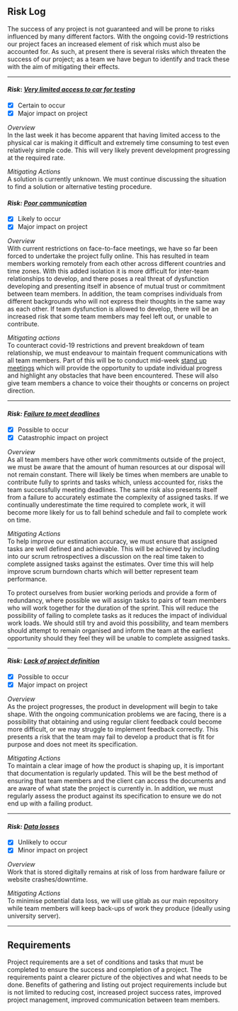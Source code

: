 ## Risk Log

The success of any project is not guaranteed and will be prone to risks influenced by many different factors. With the ongoing covid-19 restrictions our project faces an increased element of risk which must also be accounted for. As such, at present there is several risks which threaten the success of our project; as a team we have begun to identify and track these with the aim of mitigating their effects.

---

#### _Risk_: [_Very limited access to car for testing_](https://cseejira.essex.ac.uk/browse/A293011-105)

- [x] Certain to occur
- [x] Major impact on project

_Overview_  
In the last week it has become apparent that having limited access to the physical car is making it difficult and extremely time consuming to test even relatively simple code.
This will very likely prevent development progressing at the required rate.

_Mitigating Actions_  
A solution is currently unknown. We must continue discussing the situation to find a solution or alternative testing procedure.


#### _Risk:_ [_Poor communication_](https://cseejira.essex.ac.uk/browse/A293011-100) 

- [x] Likely to occur
- [x] Major impact on project

_Overview_  
With current restrictions on face-to-face meetings, we have so far been forced to undertake the project fully online. This has resulted in team members working remotely from each other across different countries and time zones. With this added isolation it is more difficult for inter-team relationships to develop, and there poses a real threat of dysfunction developing and presenting itself in absence of mutual trust or commitment between team members.  In addition, the team comprises individuals from different backgrounds who will not express their thoughts in the same way as each other. If team dysfunction is allowed to develop, there will be an increased risk that some team members may feel left out, or unable to contribute.

_Mitigating actions_  
To counteract covid-19 restrictions and prevent breakdown of team relationship, we must endeavour to maintain frequent communications with all team members. Part of this will be to conduct mid-week [stand up meetings](https://cseejira.essex.ac.uk/browse/A293011-98) which will provide the opportunity to update individual progress and highlight any obstacles that have been encountered. These will also give team members a chance to voice their thoughts or concerns on project direction.

---  
#### _Risk:_ [_Failure to meet deadlines_](https://cseejira.essex.ac.uk/browse/A293011-99) 

- [x] Possible to occur
- [x] Catastrophic impact on project

_Overview_  
As all team members have other work commitments outside of the project, we must be aware that the amount of human resources at our disposal will not remain constant. There will likely be times when members are unable to contribute fully to sprints and tasks which, unless accounted for, risks the team successfully meeting deadlines. The same risk also presents itself from a failure to accurately estimate the complexity of assigned tasks. If we continually underestimate the time required to complete work, it will become more likely for us to fall behind schedule and fail to complete work on time. 

_Mitigating Actions_  
To help improve our estimation accuracy, we must ensure that assigned tasks are well defined and achievable. This will be achieved by including into our scrum retrospectives a discussion on the real time taken to complete assigned tasks against the estimates. Over time this will help improve scrum burndown charts which will better represent team performance.

To protect ourselves from busier working periods and provide a form of redundancy, where possible we will assign tasks to pairs of team members who will work together for the duration of the sprint. This will reduce the possibility of failing to complete tasks as it reduces the impact of individual work loads. We should still try and avoid this possibility, and team members should attempt to remain organised and inform the team at the earliest opportunity should they feel they will be unable to complete assigned tasks.

---

#### _Risk:_ [_Lack of project definition_](https://cseejira.essex.ac.uk/browse/A293011-99) 

- [x] Possible to occur
- [x] Major impact on project

_Overview_  
 As the project progresses, the product in development will begin to take shape. With the ongoing communication problems we are facing, there is a possibility that obtaining and using regular client feedback could become more difficult, or we may struggle to implement feedback correctly. This presents a risk that the team may fail to develop a product that is fit for purpose and does not meet its specification. 

_Mitigating Actions_  
To maintain a clear image of how the product is shaping up, it is important that documentation is regularly updated. This will be the best method of ensuring that team members and the client can access the documents and are aware of what state the project is currently in. In addition, we must regularly assess the product against its specification to ensure we do not end up with a failing product.

---

#### _Risk:_ [_Data losses_](https://cseejira.essex.ac.uk/browse/A293011-102) 

- [x] Unlikely to occur
- [x] Minor impact on project

_Overview_  
Work that is stored digitally remains at risk of loss from hardware failure or website crashes/downtime.

_Mitigating Actions_  
To minimise potential data loss, we will use gitlab as our main repository while team members will keep back-ups of work they produce (ideally using university server).

---

## Requirements

Project requirements are a set of conditions and tasks that must be completed to ensure the success and completion of a project. The requirements paint a clearer picture of the objectives and what needs to be done. Benefits of gathering and listing out project requirements include but is not limited to reducing cost, increased project success rates, improved project management, improved communication between team members.



